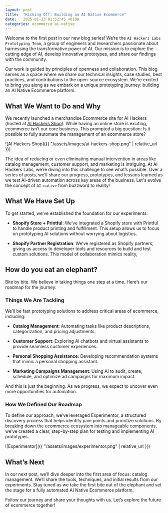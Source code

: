 ```yaml
---
layout: post
title:  "Kicking Off: Building an AI Native Ecommerce"
date:   2025-01-23 01:52:45 +0100
categories: ecommerce ai-native
---
```

Welcome to the first post in our new blog series! We’re the `AI Hackers Labs Prototyping Team`, a group of engineers and researchers passionate about harnessing the transformative power of AI. Our mission is to explore the cutting edge of AI, develop innovative prototypes, and share our findings with the community.

Our work is guided by principles of openness and collaboration. This blog serves as a space where we share our technical insights, case studies, best practices, and contributions to the open-source ecosystem. We’re excited to bring you along as we embark on a unique prototyping journey: building an AI Native Ecommerce platform.

## What We Want to Do and Why

We recently launched a merchandise Ecommerce site for AI Hackers (hosted at [AI Hackers Shop][ai-hackers-shop]). While having an online store is exciting, ecommerce isn’t our core business. This prompted a big question: Is it possible to fully automate the management of an ecommerce store?

![AI Hackers Shop]({{ "/assets/images/ai-hackers-shop.png" | relative_url }})

The idea of reducing or even eliminating manual intervention in areas like catalog management, customer support, and marketing is intriguing. At AI Hackers Labs, we’re diving into this challenge to see what’s possible. Over a series of posts, we’ll share our progress, prototypes, and lessons learned as we test AI-driven automation across key areas of the business. Let's evolve the concept of `AI-native` from buzzword to reality!

## What We Have Set Up

To get started, we’ve established the foundation for our experiments:

- **Shopify Store + Printful**: We’ve integrated a Shopify store with Printful to handle product printing and fulfillment. This setup allows us to focus on prototyping AI solutions without worrying about logistics.

- **Shopify Partner Registration**: We’ve registered as Shopify partners, giving us access to developer tools and resources to build and test custom solutions. This model of collaboration mimics reality, 

## How do you eat an elephant? 

Bite by bite. We believe in taking things one step at a time. Here’s our roadmap for the journey:

### Things We Are Tackling

We’ll be fast prototyping solutions to address critical areas of ecommerce, including:

- **Catalog Management**: Automating tasks like product descriptions, categorization, and pricing adjustments.

- **Customer Support**: Exploring AI chatbots and virtual assistants to provide seamless customer experiences.

- **Personal Shopping Assistance**: Developing recommendation systems that mimic a personal shopping assistant.

- **Marketing Campaigns Management**: Using AI to audit, create, schedule, and optimize ad campaigns for maximum impact.

And this is just the beginning. As we progress, we expect to uncover even more opportunities for automation.

### How We Defined Our Roadmap

To define our approach, we’ve leveraged Experimentor, a structured discovery process that helps identify pain points and prioritize solutions. By breaking down the ecommerce ecosystem into manageable components, we’ve created a clear, step-by-step plan for testing and implementing AI prototypes.

![Experimentor]({{ "/assets/images/experimentor.png" | relative_url }})

## What’s Next

In our next post, we’ll dive deeper into the first area of focus: catalog management. We’ll share the tools, techniques, and initial results from our experiments. Stay tuned as we take the first bite out of the elephant and set the stage for a fully automated AI Native Ecommerce platform.

Follow our journey and share your thoughts with us. Let’s explore the future of ecommerce together!

[ai-hackers-shop]: https://shop.ahackers.es
